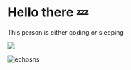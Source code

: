 <h1>Hello there 💤</h1>

<p>This person is either coding or sleeping</p>
<img src="https://media1.giphy.com/media/JT2KGdq7TLd2L6W6y7/200w.gif" style="height=50px;width=50px;">

<p align="left"> <img src="https://komarev.com/ghpvc/?username=echosns&label=Profile%20views&color=0e75b6&style=flat" alt="echosns" /> </p>
<!--
**EchoSNS/EchoSNS** is a ✨ _special_ ✨ repository because its `README.md` (this file) appears on your GitHub profile.

Here are some ideas to get you started:

- 🔭 I’m currently working on ...
- 🌱 I’m currently learning ...
- 👯 I’m looking to collaborate on ...
- 🤔 I’m looking for help with ...
- 💬 Ask me about ...
- 📫 How to reach me: ...
- 😄 Pronouns: ...
- ⚡ Fun fact: ...
-->
